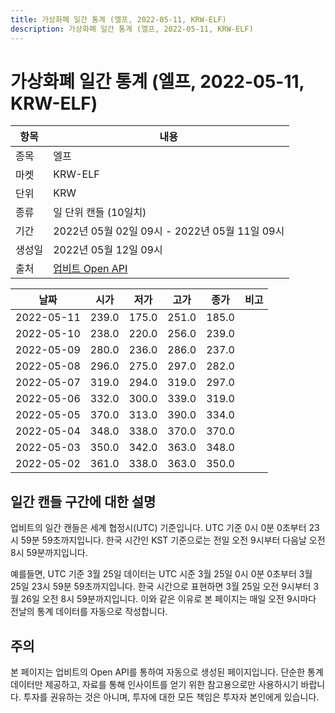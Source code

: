 ```yaml
---
title: 가상화폐 일간 통계 (엘프, 2022-05-11, KRW-ELF)
description: 가상화폐 일간 통계 (엘프, 2022-05-11, KRW-ELF)
---
```



가상화폐 일간 통계 (엘프, 2022-05-11, KRW-ELF)
===

|항목|내용|
|--|--|
|종목|엘프|
|마켓|KRW-ELF|
|단위|KRW|
|종류|일 단위 캔들 (10일치)|
|기간|2022년 05월 02일 09시 - 2022년 05월 11일 09시|
|생성일|2022년 05월 12일 09시|
|출처|[업비트 Open API](https://docs.upbit.com)|


|날짜|시가|저가|고가|종가|비고|
|--|--|--|--|--|--|
|2022-05-11|239.0|175.0|251.0|185.0|    |
|2022-05-10|238.0|220.0|256.0|239.0|    |
|2022-05-09|280.0|236.0|286.0|237.0|    |
|2022-05-08|296.0|275.0|297.0|282.0|    |
|2022-05-07|319.0|294.0|319.0|297.0|    |
|2022-05-06|332.0|300.0|339.0|319.0|    |
|2022-05-05|370.0|313.0|390.0|334.0|    |
|2022-05-04|348.0|338.0|370.0|370.0|    |
|2022-05-03|350.0|342.0|363.0|348.0|    |
|2022-05-02|361.0|338.0|363.0|350.0|    |


일간 캔들 구간에 대한 설명
---


업비트의 일간 캔들은 세계 협정시(UTC) 기준입니다. 
UTC 기준 0시 0분 0초부터 23시 59분 59초까지입니다. 
한국 시간인 KST 기준으로는 전일 오전 9시부터 다음날 오전 8시 59분까지입니다. 


예를들면, UTC 기준 3월 25일 데이터는 UTC 시준 3월 25일 0시 0분 0초부터 3월 25일 23시 59분 59초까지입니다. 
한국 시간으로 표현하면 3월 25일 오전 9시부터 3월 26일 오전 8시 59분까지입니다. 
이와 같은 이유로 본 페이지는 매일 오전 9시마다 전날의 통계 데이터를 자동으로 작성합니다. 


주의
---


본 페이지는 업비트의 Open API를 통하여 자동으로 생성된 페이지입니다. 
단순한 통계 데이터만 제공하고, 자료를 통해 인사이트를 얻기 위한 참고용으로만 사용하시기 바랍니다. 
투자를 권유하는 것은 아니며, 투자에 대한 모든 책임은 투자자 본인에게 있습니다. 
